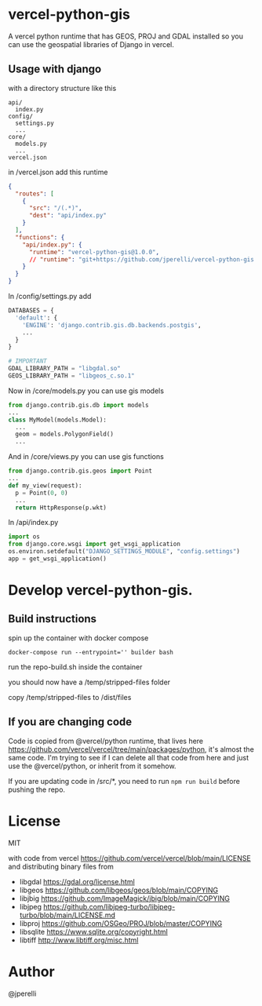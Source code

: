 # vercel-python-gis

A vercel python runtime that has GEOS, PROJ and GDAL installed so you can use the geospatial libraries of Django in vercel.

## Usage with django

with a directory structure like this
```
api/
  index.py
config/
  settings.py
  ...
core/
  models.py
  ...
vercel.json
```

in /vercel.json add this runtime
```json
{
  "routes": [
    {
      "src": "/(.*)",
      "dest": "api/index.py"
    }
  ],
  "functions": {
    "api/index.py": {
      "runtime": "vercel-python-gis@1.0.0",
      // "runtime": "git+https://github.com/jperelli/vercel-python-gis.git#main@1.0.0" // for dev only
    }
  }
}
```

In /config/settings.py add
```python
DATABASES = {
  'default': {
    'ENGINE': 'django.contrib.gis.db.backends.postgis',
    ...
  }
}

# IMPORTANT
GDAL_LIBRARY_PATH = "libgdal.so"
GEOS_LIBRARY_PATH = "libgeos_c.so.1"
```

Now in /core/models.py you can use gis models
```python
from django.contrib.gis.db import models
...
class MyModel(models.Model):
  ...
  geom = models.PolygonField()
  ...
```

And in /core/views.py you can use gis functions
```python
from django.contrib.gis.geos import Point
...
def my_view(request):
  p = Point(0, 0)
  ...
  return HttpResponse(p.wkt)
```

In /api/index.py
```python
import os
from django.core.wsgi import get_wsgi_application
os.environ.setdefault("DJANGO_SETTINGS_MODULE", "config.settings")
app = get_wsgi_application()
```

# Develop vercel-python-gis.

## Build instructions

spin up the container with docker compose

```
docker-compose run --entrypoint='' builder bash
```

run the repo-build.sh inside the container

you should now have a /temp/stripped-files folder

copy /temp/stripped-files to /dist/files

## If you are changing code

Code is copied from @vercel/python runtime, that lives here https://github.com/vercel/vercel/tree/main/packages/python, it's almost the same code.
I'm trying to see if I can delete all that code from here and just use the @vercel/python, or inherit from it somehow.

If you are updating code in /src/*, you need to run `npm run build` before pushing the repo.

# License

MIT

with code from vercel https://github.com/vercel/vercel/blob/main/LICENSE
and distributing binary files from
 - libgdal https://gdal.org/license.html
 - libgeos https://github.com/libgeos/geos/blob/main/COPYING
 - libjbig https://github.com/ImageMagick/jbig/blob/main/COPYING
 - libjpeg https://github.com/libjpeg-turbo/libjpeg-turbo/blob/main/LICENSE.md
 - libproj https://github.com/OSGeo/PROJ/blob/master/COPYING
 - libsqlite https://www.sqlite.org/copyright.html
 - libtiff http://www.libtiff.org/misc.html
# Author

@jperelli
